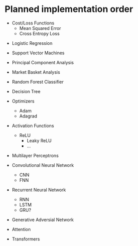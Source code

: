 # Planned implementation order

- Cost/Loss Functions
  - Mean Squared Error
  - Cross Entropy Loss

<!-- - Linear Regression -->
- Logistic Regression
<!-- - Naive Bayes -->
- Support Vector Machines

<!-- - K-Means Clustering -->
- Principal Component Analysis
- Market Basket Analysis
- Random Forest Classifier
- Decision Tree

- Optimizers
  - Adam
  - Adagrad

- Activation Functions
  - ReLU
    - Leaky ReLU
    - ...

- Multilayer Perceptrons
- Convolutional Neural Network
  - CNN
  - FNN
- Recurrent Neural Network
  - RNN
  - LSTM
  - GRU?
- Generative Adversial Network
- Attention
- Transformers
